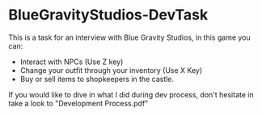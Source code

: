 # BlueGravityStudios-DevTask
This is a task for an interview with Blue Gravity Studios, in this game you can: 
* Interact with NPCs (Use Z key)
* Change your outfit through your inventory (Use X Key)
* Buy or sell items to shopkeepers in the castle.

If you would like to dive in what I did during dev process, don't hesitate in take a look to "Development Process.pdf"
